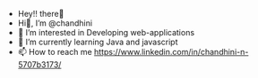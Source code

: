 - Hey!! there👋
- Hi👋, I’m @chandhini
- 👀 I’m interested in Developing web-applications
- 🌱 I’m currently learning Java and javascript
- 📫 How to reach me https://www.linkedin.com/in/chandhini-n-5707b3173/
